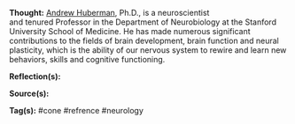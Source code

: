 **Thought:**
[Andrew Huberman](https://hubermanlab.com), Ph.D., is a neuroscientist and tenured Professor in the Department of Neurobiology at the Stanford University School of Medicine. He has made numerous significant contributions to the fields of brain development, brain function and neural plasticity, which is the ability of our nervous system to rewire and learn new behaviors, skills and cognitive functioning.

**Reflection(s):**

**Source(s):**

**Tag(s):**
#cone #refrence #neurology